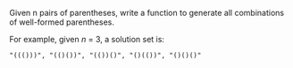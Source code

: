 Given n pairs of parentheses, write a function to generate all combinations of well-formed parentheses.

For example, given _n_ = 3, a solution set is:

    "((()))", "(()())", "(())()", "()(())", "()()()"
